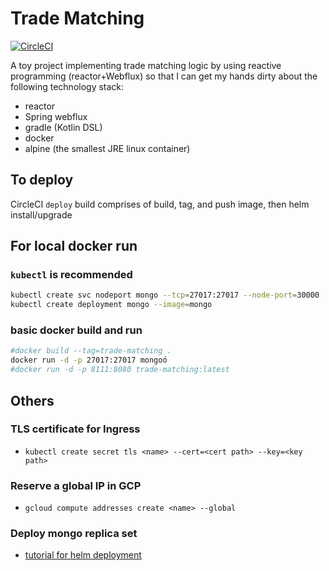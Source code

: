 # Trade Matching
[![CircleCI](https://circleci.com/gh/alank976/TradeMatching.svg?style=svg)](https://circleci.com/gh/alank976/TradeMatching)

A toy project implementing trade matching logic by using reactive programming (reactor+Webflux) so that I can get my hands dirty about the following technology stack:
- reactor
- Spring webflux
- gradle (Kotlin DSL)
- docker
- alpine (the smallest JRE linux container)

## To deploy
CircleCI `deploy` build comprises of build, tag, and push image, then helm install/upgrade


## For local docker run

### `kubectl` is recommended
```bash
kubectl create svc nodeport mongo --tcp=27017:27017 --node-port=30000
kubectl create deployment mongo --image=mongo
```

### basic docker build and run
```bash
#docker build --tag=trade-matching .
docker run -d -p 27017:27017 mongoó
#docker run -d -p 8111:8080 trade-matching:latest
```

## Others

### TLS certificate for Ingress
- `kubectl create secret tls <name> --cert=<cert path> --key=<key path>`


### Reserve a global IP in GCP
- `gcloud compute addresses create <name> --global`

### Deploy mongo replica set
- [tutorial for helm deployment](https://github.com/helm/charts/tree/master/stable/mongodb-replicaset)